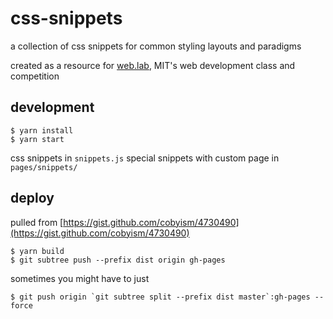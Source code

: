 # css-snippets

a collection of css snippets for common styling layouts and paradigms

created as a resource for [web.lab](https://weblab.mit.edu), MIT's web development class and competition

## development

```
$ yarn install
$ yarn start
```

css snippets in `snippets.js`
special snippets with custom page in `pages/snippets/`

## deploy

pulled from [https://gist.github.com/cobyism/4730490](https://gist.github.com/cobyism/4730490)

```
$ yarn build
$ git subtree push --prefix dist origin gh-pages
```

sometimes you might have to just

```
$ git push origin `git subtree split --prefix dist master`:gh-pages --force
```
